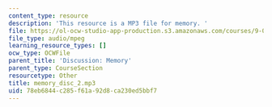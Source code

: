 ```yaml
---
content_type: resource
description: 'This resource is a MP3 file for memory. '
file: https://ol-ocw-studio-app-production.s3.amazonaws.com/courses/9-00sc-introduction-to-psychology-fall-2011/78eb6844c285f61a92d8ca230ed5bbf7_memory_disc_2.mp3
file_type: audio/mpeg
learning_resource_types: []
ocw_type: OCWFile
parent_title: 'Discussion: Memory'
parent_type: CourseSection
resourcetype: Other
title: memory_disc_2.mp3
uid: 78eb6844-c285-f61a-92d8-ca230ed5bbf7
---
```

